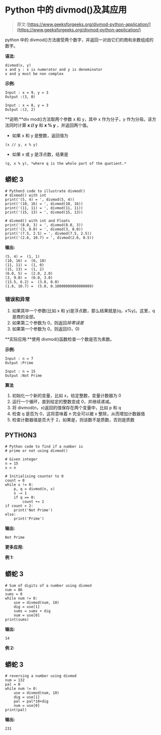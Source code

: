 # Python 中的 divmod()及其应用

> 原文:[https://www.geeksforgeeks.org/divmod-python-application/](https://www.geeksforgeeks.org/divmod-python-application/)

python 中的 divmod()方法接受两个数字，并返回一对由它们的商和余数组成的数字。

**语法:**

```
divmod(x, y)
x and y : x is numerator and y is denominator
x and y must be non complex
```

**示例:**

```
Input : x = 9, y = 3
Output :(3, 0)

Input : x = 8, y = 3
Output :(2, 2)
```

**说明:**div mod()方法取两个参数 x 和 y，其中 x 作为分子，y 作为分母。该方法同时计算 **x // y** 和 **x % y** ，并返回两个值。

*   如果 x 和 y 是整数，返回值为

```
(x // y, x % y)
```

*   如果 x 或 y 是浮点数，结果是

```
(q, x % y), *where q is the whole part of the quotient.*
```

## 蟒蛇 3

```
# Python3 code to illustrate divmod()
# divmod() with int
print('(5, 4) = ', divmod(5, 4))
print('(10, 16) = ', divmod(10, 16))
print('(11, 11) = ', divmod(11, 11))
print('(15, 13) = ', divmod(15, 13))

# divmod() with int and Floats
print('(8.0, 3) = ', divmod(8.0, 3))
print('(3, 8.0) = ', divmod(3, 8.0))
print('(7.5, 2.5) = ', divmod(7.5, 2.5))
print('(2.6, 10.7) = ', divmod(2.6, 0.5))
```

**输出:**

```
(5, 4) =  (1, 1)
(10, 16) =  (0, 10)
(11, 11) =  (1, 0)
(15, 13) =  (1, 2)
(6.0, 5) =  (2.0, 2.0)
(3, 9.0) =  (0.0, 3.0)
(13.5, 6.2) =  (3.0, 0.0)
(1.6, 10.7) =  (5.0, 0.10000000000000009)
```

### **错误和异常**

1.  如果其中一个参数(比如 x 和 y)是浮点数，那么结果就是(q，x%y)。这里，q 是商的全部。
2.  如果第二个参数为 0，则返回*除零误差*
3.  如果第一个参数为 0，则返回(0，0)

**实际应用:**使用 divmod()函数检查一个数是否为素数。

**示例:**

```
Input : n = 7
Output :Prime

Input : n = 15
Output :Not Prime
```

**算法**

1.  初始化一个新的变量，比如 x，给定整数，变量计数器为 0
2.  运行一个循环，直到给定的整数变成 0，并继续递减。
3.  将 divmod(n，x)返回的值保存在两个变量中，比如 p 和 q
4.  检查 q 是否为 0，这将意味着 n 完全可以被 x 整除，从而增加计数器值
5.  检查计数器值是否大于 2，如果是，则该数不是质数，否则是质数

## PYTHON3

```
# Python code to find if a number is
# prime or not using divmod()

# Given integer
n = 15
x = n

# Initialising counter to 0
count = 0
while x != 0:
    p, q = divmod(n, x)
    x -= 1
    if q == 0:
        count += 1
if count > 2:
    print('Not Prime')
else:
    print('Prime')
```

**输出:**

```
Not Prime
```

**更多应用:**

**例 1:**

## 蟒蛇 3

```
# Sum of digits of a number using divmod
num = 86
sums = 0
while num != 0:
    use = divmod(num, 10)
    dig = use[1]
    sums = sums + dig
    num = use[0]
print(sums)
```

**输出:**

```
14
```

**例 2:**

## 蟒蛇 3

```
# reversing a number using divmod
num = 132
pal = 0
while num != 0:
    use = divmod(num, 10)
    dig = use[1]
    pal = pal*10+dig
    num = use[0]
print(pal)
```

**输出:**

```
231 
```
